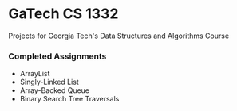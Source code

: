 # GaTech CS 1332
Projects for Georgia Tech's Data Structures and Algorithms Course

### Completed Assignments
- ArrayList
- Singly-Linked List
- Array-Backed Queue
- Binary Search Tree Traversals